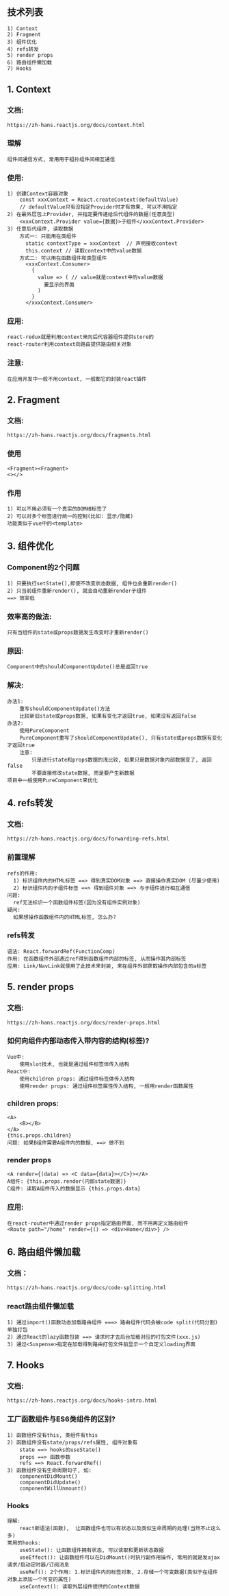 ## 技术列表
	1) Context
	2) Fragment
	3) 组件优化
	4) refs转发
	5) render props
	6) 路由组件懒加载
	7) Hooks


## 1. Context

### 文档: 
	https://zh-hans.reactjs.org/docs/context.html

### 理解
	组件间通信方式, 常用用于祖孙组件间相互通信

### 使用:
	1) 创建Context容器对象
		const xxxContext = React.createContext(defaultValue)  
		// defaultValue只有没指定Provider时才有效果, 可以不用指定
	2) 在最外层包上Provider, 并指定要传递给后代组件的数据(任意类型)
		<xxxContext.Provider value={数据}>子组件</xxxContext.Provider>
	3) 任意后代组件, 读取数据
		方式一: 只能用在类组件 
		  static contextType = xxxContext  // 声明接收context
		  this.context // 读取context中的value数据
		方式二: 可以用在函数组件和类型组件
		  <xxxContext.Consumer>
		    {
		      value => ( // value就是context中的value数据
		        要显示的界面
		      )
		    }
		  </xxxContext.Consumer>

### 应用:
	react-redux就是利用context来向后代容器组件提供store的
	react-router利用context向路由提供路由相关对象

### 注意: 
	在应用开发中一般不用context, 一般都它的封装react插件


## 2. Fragment

### 文档: 
	https://zh-hans.reactjs.org/docs/fragments.html

### 使用
	<Fragment><Fragment>
	<></>

### 作用
	1) 可以不用必须有一个真实的DOM根标签了
	2) 可以对多个标签进行统一的控制(比如: 显示/隐藏)
	功能类似于vue中的<template>


## 3. 组件优化

### Component的2个问题 
	1) 只要执行setState(),即使不改变状态数据, 组件也会重新render()
	2) 只当前组件重新render(), 就会自动重新render子组件 
	==> 效率低

### 效率高的做法:
	只有当组件的state或props数据发生改变时才重新render()

### 原因:
	Component中的shouldComponentUpdate()总是返回true

### 解决:
	办法1: 
		重写shouldComponentUpdate()方法
		比较新旧state或props数据, 如果有变化才返回true, 如果没有返回false
	办法2:  
		使用PureComponent
		PureComponent重写了shouldComponentUpdate(), 只有state或props数据有变化才返回true
		注意: 
			只是进行state和props数据的浅比较, 如果只是数据对象内部数据变了, 返回false  
			不要直接修改state数据, 而是要产生新数据
	项目中一般使用PureComponent来优化


## 4. refs转发

### 文档: 
	https://zh-hans.reactjs.org/docs/forwarding-refs.html

### 前置理解
	refs的作用:
	  1) 标识组件内的HTML标签 ==> 得到真实DOM对象 ==> 直接操作真实DOM (尽量少使用)
	  2) 标识组件内的子组件标签 ==> 得到组件对象 ==> 与子组件进行相互通信
	问题:
	  ref无法标识一个函数组件标签(因为没有组件实例对象)
	疑问: 
	  如果想操作函数组件内的HTML标签, 怎么办?

### refs转发
	语法: React.forwardRef(FunctionComp)
	作用: 在函数组件外部通过ref得到函数组件内部的标签, 从而操作其内部标签
	应用: Link/NavLink就使用了此技术来封装, 来在组件外部获取操作内部包含的a标签


## 5. render props

### 文档: 
	https://zh-hans.reactjs.org/docs/render-props.html

### 如何向组件内部动态传入带内容的结构(标签)?
	Vue中: 
		使用slot技术, 也就是通过组件标签体传入结构
	React中:
		使用children props: 通过组件标签体传入结构
		使用render props: 通过组件标签属性传入结构, 一般用render函数属性

### children props:
	<A>
		<B></B>
	</A>
	{this.props.children}
	问题: 如果B组件需要A组件内的数据, ==> 做不到 

### render props
	<A render={(data) => <C data={data}></C>}></A>
	A组件: {this.props.render(内部state数据)}
	C组件: 读取A组件传入的数据显示 {this.props.data} 

### 应用: 
	在react-router中通过render props指定路由界面, 而不用再定义路由组件
	<Route path="/home" render={() => <div>Home</div>} />

## 6. 路由组件懒加载

### 文档：
	https://zh-hans.reactjs.org/docs/code-splitting.html

### react路由组件懒加载
	1) 通过import()函数动态加载路由组件 ===> 路由组件代码会被code split(代码分割)单独打包
	2) 通过React的lazy函数包装 ==> 请求时才去后台加载对应的打包文件(xxx.js)
	3) 通过<Suspense>指定在加载得到路由打包文件前显示一个自定义loading界面


## 7. Hooks

### 文档: 
	https://zh-hans.reactjs.org/docs/hooks-intro.html

### 工厂函数组件与ES6类组件的区别?
	1) 函数组件没有this, 类组件有this
	2) 函数组件没有state/props/refs属性, 组件对象有
		state ==> hooks的useState()
		props ==> 函数参数
		refs ==> React.forwardRef()
	3) 函数组件没有生命周期勾子, 如:
		componentDidMount()
		componentDidUpdate()
		componentWillUnmount()

### Hooks
	理解: 
		react新语法(函数),  让函数组件也可以有状态以及类似生命周期的处理(当然不止这么多)
	常用的hooks:
		useState(): 让函数组件拥有状态, 可以读取和更新状态数据
		useEffect(): 让函数组件可以在DidMount()时执行副作用操作, 常用的就是发ajax请求/启动定时器/订阅消息
		useRef(): 2个作用: 1.标识组件内的标签对象, 2.存储一个可变数据(类似于在组件对象上添加一个可变的属性)
		useContext(): 读取外层组件提供的Context数据